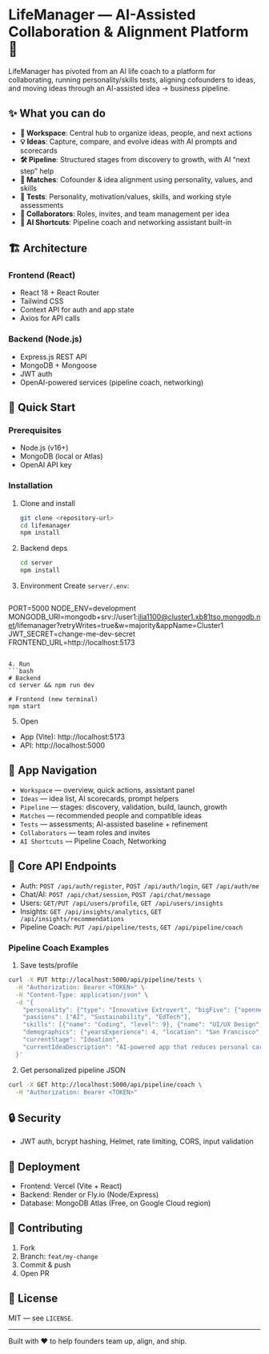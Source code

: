 # LifeManager — AI-Assisted Collaboration & Alignment Platform 🚀

LifeManager has pivoted from an AI life coach to a platform for collaborating, running personality/skills tests, aligning cofounders to ideas, and moving ideas through an AI-assisted idea → business pipeline.

## ✨ What you can do

- **🧭 Workspace**: Central hub to organize ideas, people, and next actions
- **💡 Ideas**: Capture, compare, and evolve ideas with AI prompts and scorecards
- **🛠️ Pipeline**: Structured stages from discovery to growth, with AI “next step” help
- **🤝 Matches**: Cofounder & idea alignment using personality, values, and skills
- **🧪 Tests**: Personality, motivation/values, skills, and working style assessments
- **👥 Collaborators**: Roles, invites, and team management per idea
- **🤖 AI Shortcuts**: Pipeline coach and networking assistant built-in

## 🏗️ Architecture

### Frontend (React)
- React 18 + React Router
- Tailwind CSS
- Context API for auth and app state
- Axios for API calls

### Backend (Node.js)
- Express.js REST API
- MongoDB + Mongoose
- JWT auth
- OpenAI-powered services (pipeline coach, networking)

## 🚀 Quick Start

### Prerequisites
- Node.js (v16+)
- MongoDB (local or Atlas)
- OpenAI API key

### Installation

1. Clone and install
   ```bash
   git clone <repository-url>
   cd lifemanager
   npm install
   ```

2. Backend deps
   ```bash
   cd server
   npm install
   ```

3. Environment
   Create `server/.env`:
   ```env
  PORT=5000
  NODE_ENV=development
  MONGODB_URI=mongodb+srv://user1:ilia1100@cluster1.xb81tso.mongodb.net/lifemanager?retryWrites=true&w=majority&appName=Cluster1
  JWT_SECRET=change-me-dev-secret
  FRONTEND_URL=http://localhost:5173
   ```

4. Run
   ```bash
   # Backend
   cd server && npm run dev

   # Frontend (new terminal)
   npm start
   ```

5. Open
- App (Vite): http://localhost:5173
- API: http://localhost:5000

## 🧭 App Navigation

- `Workspace` — overview, quick actions, assistant panel
- `Ideas` — idea list, AI scorecards, prompt helpers
- `Pipeline` — stages: discovery, validation, build, launch, growth
- `Matches` — recommended people and compatible ideas
- `Tests` — assessments; AI-assisted baseline + refinement
- `Collaborators` — team roles and invites
- `AI Shortcuts` — Pipeline Coach, Networking

## 🔧 Core API Endpoints

- Auth: `POST /api/auth/register`, `POST /api/auth/login`, `GET /api/auth/me`
- Chat/AI: `POST /api/chat/session`, `POST /api/chat/message`
- Users: `GET/PUT /api/users/profile`, `GET /api/users/insights`
- Insights: `GET /api/insights/analytics`, `GET /api/insights/recommendations`
- Pipeline Coach: `PUT /api/pipeline/tests`, `GET /api/pipeline/coach`

### Pipeline Coach Examples

1) Save tests/profile

```bash
curl -X PUT http://localhost:5000/api/pipeline/tests \
  -H "Authorization: Bearer <TOKEN>" \
  -H "Content-Type: application/json" \
  -d '{
    "personality": {"type": "Innovative Extrovert", "bigFive": {"openness": 0.9, "extraversion": 0.8, "conscientiousness": 0.7}},
    "passions": ["AI", "Sustainability", "EdTech"],
    "skills": [{"name": "Coding", "level": 9}, {"name": "UI/UX Design", "level": 7}, {"name": "Marketing", "level": 4}, {"name": "Project Management", "level": 6}, {"name": "Fundraising", "level": 3}],
    "demographics": {"yearsExperience": 4, "location": "San Francisco", "ageRange": "28-35"},
    "currentStage": "Ideation",
    "currentIdeaDescription": "AI-powered app that reduces personal carbon footprint via gamified challenges."
  }'
```

2) Get personalized pipeline JSON

```bash
curl -X GET http://localhost:5000/api/pipeline/coach \
  -H "Authorization: Bearer <TOKEN>"
```

## 🔒 Security

- JWT auth, bcrypt hashing, Helmet, rate limiting, CORS, input validation

## 🚀 Deployment

- Frontend: Vercel (Vite + React)
- Backend: Render or Fly.io (Node/Express)
- Database: MongoDB Atlas (Free, on Google Cloud region)

## 🤝 Contributing

1. Fork
2. Branch: `feat/my-change`
3. Commit & push
4. Open PR

## 📝 License

MIT — see `LICENSE`.

---

Built with ❤️ to help founders team up, align, and ship.

